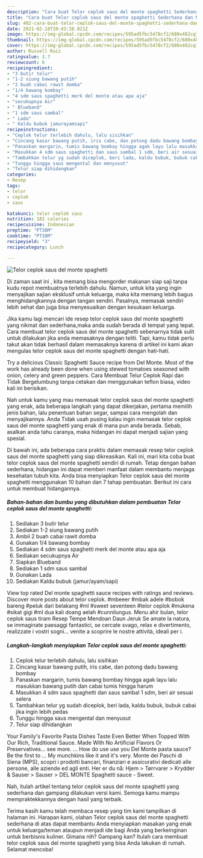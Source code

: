 ```yaml
---
description: "Cara buat Telor ceplok saus del monte spaghetti Sederhana dan Mudah Dibuat"
title: "Cara buat Telor ceplok saus del monte spaghetti Sederhana dan Mudah Dibuat"
slug: 402-cara-buat-telor-ceplok-saus-del-monte-spaghetti-sederhana-dan-mudah-dibuat
date: 2021-02-18T20:43:28.021Z
image: https://img-global.cpcdn.com/recipes/595ad5fbc5478cf2/680x482cq70/telor-ceplok-saus-del-monte-spaghetti-foto-resep-utama.jpg
thumbnail: https://img-global.cpcdn.com/recipes/595ad5fbc5478cf2/680x482cq70/telor-ceplok-saus-del-monte-spaghetti-foto-resep-utama.jpg
cover: https://img-global.cpcdn.com/recipes/595ad5fbc5478cf2/680x482cq70/telor-ceplok-saus-del-monte-spaghetti-foto-resep-utama.jpg
author: Russell Ruiz
ratingvalue: 3.7
reviewcount: 6
recipeingredient:
- "3 butir telur"
- "1-2 siung bawang putih"
- "2 buah cabai rawit domba"
- "1/4 bawang bombay"
- "4 sdm saus spaghetti merk del monte atau apa aja"
- "secukupnya Air"
- " Blueband"
- "1 sdm saus sambal"
- " Lada"
- " Kaldu bubuk jamurayamsapi"
recipeinstructions:
- "Ceplok telur terlebih dahulu, lalu sisihkan"
- "Cincang kasar bawang putih, iris cabe, dan potong dadu bawang bombay"
- "Panaskan margarin, tumis bawang bombay hingga agak layu lalu masukkan bawang putih dan cabai tumis hingga harum"
- "Masukkan 4 sdm saus spaghetti dan saus sambal 1 sdm, beri air sesuai selera"
- "Tambahkan telur yg sudah diceplok, beri lada, kaldu bubuk, bubuk cabai jika ingin lebih pedas"
- "Tunggu hingga saus mengental dan menyusut"
- "Telur siap dihidangkan"
categories:
- Resep
tags:
- telor
- ceplok
- saus

katakunci: telor ceplok saus 
nutrition: 182 calories
recipecuisine: Indonesian
preptime: "PT38M"
cooktime: "PT38M"
recipeyield: "3"
recipecategory: Lunch

---
```



![Telor ceplok saus del monte spaghetti](https://img-global.cpcdn.com/recipes/595ad5fbc5478cf2/680x482cq70/telor-ceplok-saus-del-monte-spaghetti-foto-resep-utama.jpg)

Di zaman  saat ini , kita memang bisa mengorder makanan siap saji tanpa kudu repot membuatnya terlebih dahulu. Namun, untuk kita yang ingin menyajikan sajian eksklusif untuk keluarga, maka kita memang lebih bagus menghidangkannya dengan tangan sendiri. Pasalnya, memasak sendiri lebih sehat dan juga bisa menyesuaikan dengan kesukaan keluarga.

Jika kamu lagi mencari ide resep telor ceplok saus del monte spaghetti yang nikmat dan sederhana,maka anda sudah berada di tempat yang tepat. Cara membuat telor ceplok saus del monte spaghetti  sebenarnya tidak sulit untuk dilakukan jika anda memasaknya dengan teliti. Tapi, kamu tidak perlu takut akan tidak berhasil dalam memasaknya 
karena di artikel ini kami akan mengulas telor ceplok saus del monte spaghetti dengan hati-hati.  

Try a delicious Classic Spaghetti Sauce recipe from Del Monte. Most of the work has already been done when using stewed tomatoes seasoned with onion, celery and green peppers. Cara Membuat Telur Ceplok Rapi dan Tidak Bergelumbung tanpa cetakan dan menggunakan teflon biasa, video kali ini berisikan.

Nah untuk kamu yang mau memasak telor ceplok saus del monte spaghetti yang enak, ada beberapa langkah yang dapat dikerjakan, pertama memilih jenis bahan, lalu penentuan bahan segar, sampai cara mengolah dan menyajikannya. Anda Tidak usah pusing kalau ingin memasak telor ceplok saus del monte spaghetti yang enak di mana pun anda berada. Sebab, asalkan anda  tahu caranya, maka hidangan ini dapat menjadi sajian yang spesial.

Di bawah ini, ada beberapa cara praktis  dalam memasak resep telor ceplok saus del monte spaghetti yang siap dikreasikan. Kali ini, mari kita coba buat telor ceplok saus del monte spaghetti sendiri di rumah. Tetap dengan bahan sederhana, hidangan ini dapat memberi manfaat dalam membantu menjaga kesehatan tubuh kita. Anda bisa menyiapkan Telor ceplok saus del monte spaghetti menggunakan 10 bahan dan 7 tahap pembuatan. Berikut ini cara untuk membuat hidangannya.

<!--inarticleads1-->

##### Bahan-bahan dan bumbu yang dibutuhkan dalam pembuatan Telor ceplok saus del monte spaghetti:

1. Sediakan 3 butir telur
1. Sediakan 1-2 siung bawang putih
1. Ambil 2 buah cabai rawit domba
1. Gunakan 1/4 bawang bombay
1. Sediakan 4 sdm saus spaghetti merk del monte atau apa aja
1. Sediakan secukupnya Air
1. Siapkan  Blueband
1. Sediakan 1 sdm saus sambal
1. Gunakan  Lada
1. Sediakan  Kaldu bubuk (jamur/ayam/sapi)


View top rated Del monte spaghetti sauce recipes with ratings and reviews. Discover more posts about telor ceplok. #mbeeer #mbak adele #bobok bareng #peluk dari belakang #ml #sweet seventeen #telor ceplok #mukena #sikat gigi #ml dua kali doang aelah #cunnilungus. Menu ahir bulan, telor ceplok saus tiram Resep Tempe Mendoan Daun Jeruk Se amate la natura, se immaginate paesaggi fantastici, se cercate svago, relax e divertimento, realizzate i vostri sogni… venite a scoprire le nostre attività, ideali per i. 

<!--inarticleads2-->

##### Langkah-langkah menyiapkan Telor ceplok saus del monte spaghetti:

1. Ceplok telur terlebih dahulu, lalu sisihkan
1. Cincang kasar bawang putih, iris cabe, dan potong dadu bawang bombay
1. Panaskan margarin, tumis bawang bombay hingga agak layu lalu masukkan bawang putih dan cabai tumis hingga harum
1. Masukkan 4 sdm saus spaghetti dan saus sambal 1 sdm, beri air sesuai selera
1. Tambahkan telur yg sudah diceplok, beri lada, kaldu bubuk, bubuk cabai jika ingin lebih pedas
1. Tunggu hingga saus mengental dan menyusut
1. Telur siap dihidangkan


Your Family&#39;s Favorite Pasta Dishes Taste Even Better When Topped With Our Rich, Traditional Sauce. Made With No Artificial Flavors Or Preservatives… see more. … How do use use you Del Monte pasta sauce? Be the first to … My munchkins like it and it&#39;s very. Monte dei Paschi di Siena (MPS), scopri i prodotti bancari, finanziari e assicurativi dedicati alle persone, alle aziende ed agli enti. Her er du nå: Hjem &gt; Tørrvarer &gt; Krydder &amp; Sauser &gt; Sauser &gt; DEL MONTE Spaghetti sauce - Sweet. 

Nah, itulah artikel tentang  telor ceplok saus del monte spaghetti  yang sederhana dan gampang dilakukan versi kami. Semoga kamu mampu mempraktekkannya dengan hasil yang terbaik. 

Terima kasih kamu telah membaca resep yang tim kami tampilkan di halaman ini. Harapan kami, olahan  Telor ceplok saus del monte spaghetti sederhana di atas dapat membantu Anda menyiapkan masakan yang enak untuk keluarga/teman ataupun menjadi ide bagi Anda yang berkeinginan untuk berbisnis kuliner. Gimana nih? Gampang kan? Itulah cara membuat telor ceplok saus del monte spaghetti yang bisa Anda lakukan di rumah. Selamat mencoba!

